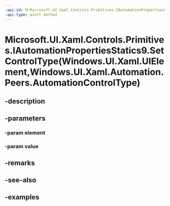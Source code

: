 ```yaml
---
-api-id: M:Microsoft.UI.Xaml.Controls.Primitives.IAutomationPropertiesStatics9.SetControlType(Windows.UI.Xaml.UIElement,Windows.UI.Xaml.Automation.Peers.AutomationControlType)
-api-type: winrt method
---
```


# Microsoft.UI.Xaml.Controls.Primitives.IAutomationPropertiesStatics9.SetControlType(Windows.UI.Xaml.UIElement,Windows.UI.Xaml.Automation.Peers.AutomationControlType)

<!--
public void SetControlType (Windows.UI.Xaml.UIElement element, Windows.UI.Xaml.Automation.Peers.AutomationControlType value);
-->


## -description

## -parameters

### -param element

### -param value

## -remarks

## -see-also

## -examples


